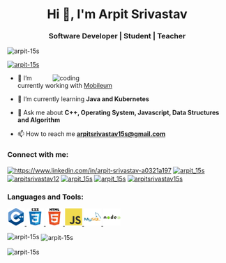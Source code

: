 <h1 align="center">Hi 👋, I'm Arpit Srivastav</h1>
<h3 align="center">Software Developer | Student | Teacher</h3>

<p align="left"> <img src="https://komarev.com/ghpvc/?username=arpit-15s&label=Profile%20views&color=0e75b6&style=flat" alt="arpit-15s" /> </p>

<p align="left"> <a href="https://github.com/ryo-ma/github-profile-trophy"><img src="https://github-profile-trophy.vercel.app/?username=arpit-15s" alt="arpit-15s" /></a> </p>
<img align = "right" alt = "coding" width = "400" src = "https://cdn.dribbble.com/users/1714010/screenshots/10822383/media/ea98dfbdc8c2a056427061871bb42edc.gif">


- 🔭 I’m currently working with <a href="https://www.mobileum.com/">Mobileum</a>

- 🌱 I’m currently learning **Java and Kubernetes**

- 💬 Ask me about **C++, Operating System, Javascript, Data Structures and Algorithm**

- 📫 How to reach me **arpitsrivastav15s@gmail.com**

<h3 align="left">Connect with me:</h3>
<p align="left">
<a href="https://linkedin.com/in/https://www.linkedin.com/in/arpit-srivastav-a0321a197" target="blank"><img align="center" src="https://raw.githubusercontent.com/rahuldkjain/github-profile-readme-generator/master/src/images/icons/Social/linked-in-alt.svg" alt="https://www.linkedin.com/in/arpit-srivastav-a0321a197" height="30" width="40" /></a>
<a href="https://www.codechef.com/users/arpit_15s" target="blank"><img align="center" src="https://cdn.jsdelivr.net/npm/simple-icons@3.1.0/icons/codechef.svg" alt="arpit_15s" height="30" width="40" /></a>
<a href="https://www.hackerrank.com/arpitsrivastav12" target="blank"><img align="center" src="https://raw.githubusercontent.com/rahuldkjain/github-profile-readme-generator/master/src/images/icons/Social/hackerrank.svg" alt="arpitsrivastav12" height="30" width="40" /></a>
<a href="https://codeforces.com/profile/arpit_15s" target="blank"><img align="center" src="https://cdn.jsdelivr.net/npm/simple-icons@3.0.1/icons/codeforces.svg" alt="arpit_15s" height="30" width="40" /></a>
<a href="https://www.leetcode.com/arpit_15s" target="blank"><img align="center" src="https://raw.githubusercontent.com/rahuldkjain/github-profile-readme-generator/master/src/images/icons/Social/leet-code.svg" alt="arpit_15s" height="30" width="40" /></a>
<a href="https://auth.geeksforgeeks.org/user/arpitsrivastav15s" target="blank"><img align="center" src="https://raw.githubusercontent.com/rahuldkjain/github-profile-readme-generator/master/src/images/icons/Social/geeks-for-geeks.svg" alt="arpitsrivastav15s" height="30" width="40" /></a>
</p>

<h3 align="left">Languages and Tools:</h3>
<p align="left"> <a href="https://www.w3schools.com/cpp/" target="_blank"> <img src="https://raw.githubusercontent.com/devicons/devicon/master/icons/cplusplus/cplusplus-original.svg" alt="cplusplus" width="40" height="40"/> </a> <a href="https://www.w3schools.com/css/" target="_blank"> <img src="https://raw.githubusercontent.com/devicons/devicon/master/icons/css3/css3-original-wordmark.svg" alt="css3" width="40" height="40"/> </a> <a href="https://www.w3.org/html/" target="_blank"> <img src="https://raw.githubusercontent.com/devicons/devicon/master/icons/html5/html5-original-wordmark.svg" alt="html5" width="40" height="40"/> </a> <a href="https://developer.mozilla.org/en-US/docs/Web/JavaScript" target="_blank"> <img src="https://raw.githubusercontent.com/devicons/devicon/master/icons/javascript/javascript-original.svg" alt="javascript" width="40" height="40"/> </a> <a href="https://www.mysql.com/" target="_blank"> <img src="https://raw.githubusercontent.com/devicons/devicon/master/icons/mysql/mysql-original-wordmark.svg" alt="mysql" width="40" height="40"/> </a> <a href="https://nodejs.org" target="_blank"> <img src="https://raw.githubusercontent.com/devicons/devicon/master/icons/nodejs/nodejs-original-wordmark.svg" alt="nodejs" width="40" height="40"/> </a> </p>

<p><img align="left" src="https://github-readme-stats.vercel.app/api/top-langs?username=arpit-15s&show_icons=true&locale=en&layout=compact" alt="arpit-15s" /></p>

<p>&nbsp;<img align="center" src="https://github-readme-stats.vercel.app/api?username=arpit-15s&show_icons=true&locale=en" alt="arpit-15s" /></p>

<p><img align="center" src="https://github-readme-streak-stats.herokuapp.com/?user=arpit-15s&" alt="arpit-15s" /></p>
